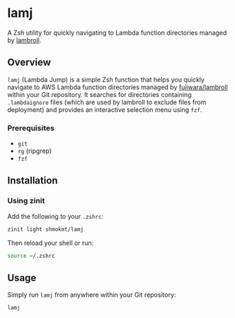 # lamj

A Zsh utility for quickly navigating to Lambda function directories managed by [lambroll](https://github.com/fujiwara/lambroll).

## Overview

`lamj` (Lambda Jump) is a simple Zsh function that helps you quickly navigate to AWS Lambda function directories managed by [fujiwara/lambroll](https://github.com/fujiwara/lambroll) within your Git repository. It searches for directories containing `.lambdaignore` files (which are used by lambroll to exclude files from deployment) and provides an interactive selection menu using `fzf`.

### Prerequisites

- `git`
- `rg` (ripgrep)
- `fzf`

## Installation

### Using zinit

Add the following to your `.zshrc`:

```zsh
zinit light shmokmt/lamj
```

Then reload your shell or run:

```zsh
source ~/.zshrc
```

## Usage

Simply run `lamj` from anywhere within your Git repository:

```bash
lamj
```
